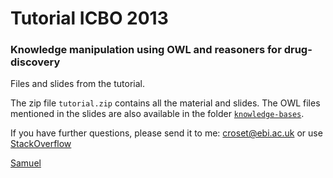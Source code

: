 # Tutorial ICBO 2013
### Knowledge manipulation using OWL and reasoners for drug-discovery

Files and slides from the tutorial.

The zip file `tutorial.zip` contains all the material and slides. The OWL files mentioned in the slides are also available in the folder [`knowledge-bases`](https://github.com/loopasam/owl-tutorial-icbo2013/tree/master/knowledge-bases).

If you have further questions, please send it to me: croset@ebi.ac.uk or use [StackOverflow](http://stackoverflow.com/questions/tagged/owl)

[Samuel](http://www.samuelcroset.com)
